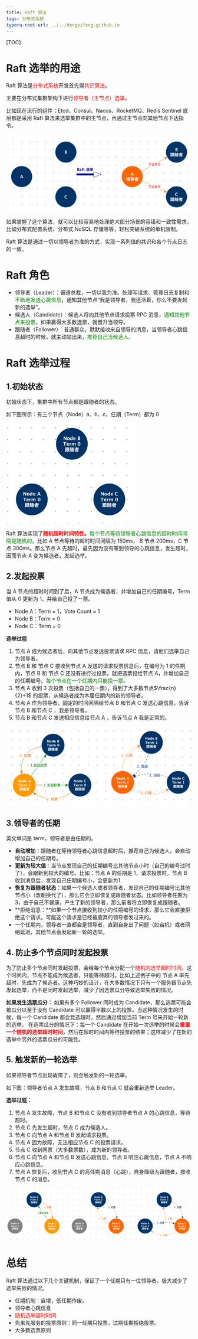 ```yaml
---
title: Raft 算法
tags: 分布式系统
typora-root-url: ../../dongyifeng.github.io
---
```


[TOC]

# Raft 选举的用途

Raft 算法是<font color=red>分布式系统</font>开发首先得<font color=red>共识算法</font>。

主要在分布式集群架构下进行<font color=red>领导者（主节点）选举。</font>

比如现在流行的组件：Etcd、Consul、Nacos、RocketMQ、Redis Sentinel 底层都是采用 Raft 算法来选举集群中的主节点，再通过主节点向其他节点下达指令。

<img src="/images/distributed/WX20230301-183031@2x.png" style="zoom:50%;" />

如果掌握了这个算法，就可以比较容易地处理绝大部分场景的容错和一致性需求。比如分布式配置系统、分布式 NoSQL 存储等等，轻松突破系统的单机限制。

Raft 算法是通过一切以领导者为准的方式，实现一系列值的共识和各个节点日志的一致。



# Raft 角色

- 领导者（Leader）：霸道总裁，一切以我为准。处理写请求、管理日志复制和<font color=green>不断地发送心跳信息</font>，通知其他节点“我是领导者，我还活着，你么不要发起新的选举”。
- 候选人（Candidate）：候选人将向其他节点请求投票 RPC 消息，<font color=green>通知其他节点来投票</font>，如果赢得大多数选票，就晋升当领导。
- 跟随者（Follower）：普通群众，默默接收来自领导的消息，当领导者心跳信息超时的时候，就主动站出来，<font color=green>推荐自己当候选人。</font>



# Raft 选举过程

## 1.初始状态

初始状态下，集群中所有节点都是跟随者的状态。

如下图所示：有三个节点（Node）a、b、c，任期（Term）都为 0

<img src="/images/distributed/WX20230301-183043@2x.png" style="zoom:50%;" />

Raft 算法实现了<font color=red>**随机超时时间特性。**</font><font color=green>每个节点等待领导者心跳信息的超时时间间隔是随机的。</font>比如 A 节点等待的超时时间间隔为 150ms， B 节点 200ms，C 节点 300ms。那么节点 A 先超时，最先因为没有等到领导的心跳信息，发生超时，因而节点 A 变为候选者，发起选举。



## 2.发起投票

当 A 节点的超时时间到了后，A 节点成为候选者，并增加自己的任期编号，Term 值从 0 更新为 1，并给自己投了一票。

- Node A：Term = 1，Vote Count = 1
- Node B：Term = 0
- Node C：Term = 0

**选举过程**

1. 节点 A 成为候选者后，向其他节点发送投票请求 RPC 信息，请他们选举自己为领导者。
2. 节点 B 和 节点 C 接收到节点 A 发送的请求投票信息后，在编号为 1 的任期内，节点 B 和 节点 C 还没有进行过投票，就把选票投给节点 A，并增加自己的任期编号。<font color=green>每个节点在一个任期内只能投一票。</font>
3. 节点 A 收到 3 次投票（包括自己的一票），得到了大多数节点$\frac{n}{2}+1$ 的投票，从候选者成为本届任期内的新的领导者。
4. 节点 A 作为领导者，固定的时间间隔给节点 B 和节点 C 发送心跳信息，告诉节点 B 和节点 C ，我是领导者。
5. 节点 B 和节点 C 发送相应信息给节点 A ，告诉节点 A 我是正常的。



<img src="/images/distributed/WX20230301-174719@2x.png" style="zoom:50%;" />



## 3.领导者的任期

英文单词是 term，领导者是由任期的。

- **自动增加**：跟随者在等待领导者心跳信息超时后，推荐自己为候选人，会自动增加自己的任期号。
- **更新为较大值**：当节点发现自己的任期编号比其他节点小时（自己的编号过时了），会跟新到较大的编号。比如：节点 A 的任期是 1，请求投票时，节点 B 收到消息后，发现自己任期编号小，会更新为1 
- **恢复为跟随者状态**：如果一个候选人或者领导者，发现自己的任期编号比其他节点小（改朝换代了），那么它会立即恢复成跟随者状态。比如领导者任期为 3，由于自己不健康，产生了新的领导者，那么前者将立即恢复成跟随者。
- **拒绝消息：**如果一个节点接收到较小的任期编号的请求，那么它会直接拒绝这个请求。可能这个请求是已经被废弃的领导者发过来的。
- 一个任期内，领导者一直都会是领导者，直到自身出了问题（如宕机）或者网络延迟，其他节点会发起新一轮的选举。



## 4. 防止多个节点同时发起投票

为了防止多个节点同时发起投票，会给每个节点分配一个<font color=red>随机的选举超时时间。</font>这个时间内，节点不能成为候选者，只能等待超时。比如上述例子中的 节点 A 率先超时，先成为了候选者。这种巧妙的设计，在大多数情况下只有一个服务器节点先发起选举，而不是同时发起选举，减少了因选票瓜分导致选举失败的情况。



**如果发生选票瓜分：**
如果有多个 Follower 同时成为 Candidate，那么选票可能会被瓜分以至于没有 Candidate 可以赢得半数以上的投票。当这种情况发生的时候，每一个 Candidate 都会竞选超时，然后通过增加当前 Term 号来开始一轮新的选举。
在选票瓜分的情况下：每一个 Candidate 在开始一次选举的时候会<font color=red>**重置一个随机的选举超时时间**</font>，然后在超时时间内等待投票的结果；这样减少了在新的选举中另外的选票瓜分的可能性。



## 5. 触发新的一轮选举

如果领导者节点出现故障了，则会触发新的一轮选举。

如下图：领导者节点 A 发生故障，节点 B 和节点 C 就会重新选举 Leader。

**选举过程：**

1. 节点 A 发生故障，节点 B 和节点 C 没有收到领导者节点 A 的心跳信息，等待超时。
2. 节点 C 先发生超时，节点 C 成为候选人。
3. 节点 C 向节点 A 和节点 B 发起请求投票。
4. 节点 A 因为故障，无法相应节点 C 的投票请求。
5. 节点 C 收到两票（大多数票数），成为新的领导者。
6. 节点 C 向节点 A 和节点 B 发送心跳信息，节点 B 响应心跳信息，节点 A 不响应心跳信息。
7. 节点 A 恢复后，收到节点 C 的高任期消息（心跳），自身降级为跟随者，接收节点 C 的消息。



<img src="/images/distributed/WX20230301-181145@2x.png" style="zoom:50%;" />



# 总结

Raft 算法通过以下几个关键机制，保证了一个任期只有一位领导者，极大减少了选举失败的情况。

- 任期机制：自增，低任期作废。
- 领导者心跳信息
- <font color=red>随机选举超时时间</font>
- 先来先服务的投票原则：同一任期只投票，过期任期拒绝投票。
- 大多数选票原则


